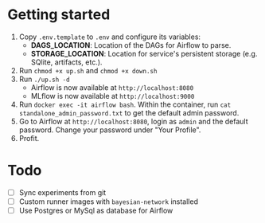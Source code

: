 # Getting started

1. Copy `.env.template` to `.env` and configure its variables:
   - **DAGS_LOCATION**: Location of the DAGs for Airflow to parse.
   - **STORAGE_LOCATION**: Location for service's persistent storage (e.g. SQlite, artifacts, etc.).
2. Run `chmod +x up.sh` and `chmod +x down.sh`
3. Run `./up.sh -d`
   - Airflow is now available at `http://localhost:8080`
   - MLflow is now available at `http://localhost:9000`
4. Run `docker exec -it airflow bash`. Within the container, run `cat standalone_admin_password.txt` to get the default admin password.
5. Go to Airflow at `http://localhost:8080`, login as `admin` and the default password. Change your password under "Your Profile".
6. Profit.

# Todo

- [ ] Sync experiments from git
- [ ] Custom runner images with `bayesian-network` installed
- [ ] Use Postgres or MySql as database for Airflow